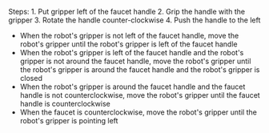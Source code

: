 

Steps:  1. Put gripper left of the faucet handle  2. Grip the handle with the gripper  3. Rotate the handle counter-clockwise  4. Push the handle to the left 

- When the robot's gripper is not left of the faucet handle, move the robot's gripper until the robot's gripper is left of the faucet handle 
- When the robot's gripper is left of the faucet handle and the robot's gripper is not around the faucet handle, move the robot's gripper until the robot's gripper is around the faucet handle and the robot's gripper is closed 
- When the robot's gripper is around the faucet handle and the faucet handle is not counterclockwise, move the robot's gripper until the faucet handle is counterclockwise
- When the faucet is counterclockwise, move the robot's gripper until the robot's gripper is pointing left